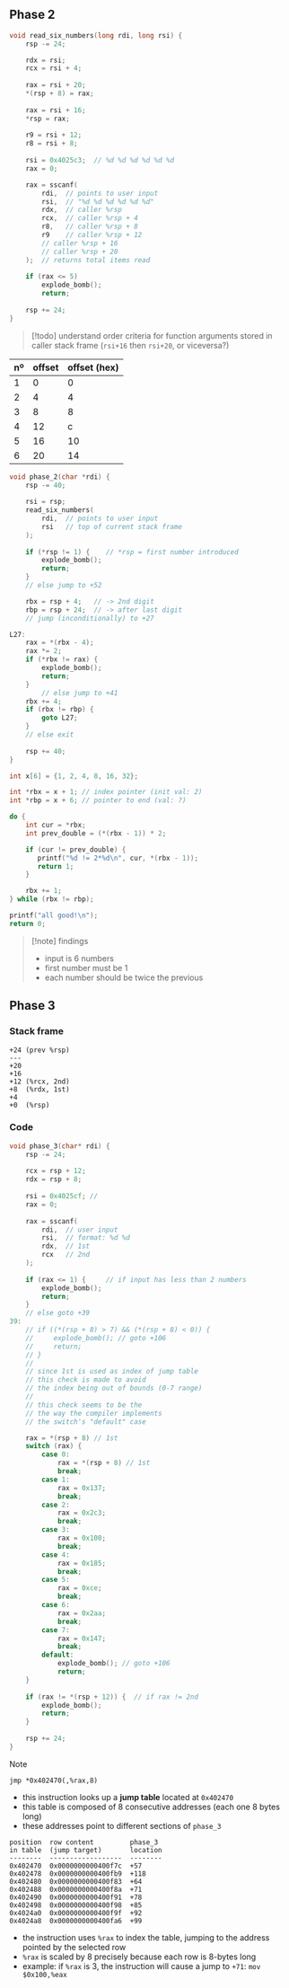 ## Phase 2

```c
void read_six_numbers(long rdi, long rsi) {
	rsp -= 24;

    rdx = rsi;
    rcx = rsi + 4;
    
    rax = rsi + 20;
    *(rsp + 8) = rax;
    
    rax = rsi + 16;
    *rsp = rax;
    
    r9 = rsi + 12;
    r8 = rsi + 8;
    
    rsi = 0x4025c3;  // %d %d %d %d %d %d
    rax = 0;

    rax = sscanf(
	    rdi,  // points to user input
	    rsi,  // "%d %d %d %d %d %d"
	    rdx,  // caller %rsp
	    rcx,  // caller %rsp + 4
	    r8,   // caller %rsp + 8
	    r9    // caller %rsp + 12
	    // caller %rsp + 16
	    // caller %rsp + 20
	);  // returns total items read
    
    if (rax <= 5)
		explode_bomb();
	    return;
    
    rsp += 24;
}
```

> [!todo]
> understand order criteria for function arguments stored in caller stack frame (`rsi+16` then `rsi+20`, or viceversa?)

| nº  | offset | offset (hex) |
| --- | ------ | ------------ |
| 1   | 0      | 0            |
| 2   | 4      | 4            |
| 3   | 8      | 8            |
| 4   | 12     | c            |
| 5   | 16     | 10           |
| 6   | 20     | 14           |

```c
void phase_2(char *rdi) {
	rsp -= 40;
	
	rsi = rsp;
	read_six_numbers(
		rdi,  // points to user input
		rsi   // top of current stack frame
	);
	
	if (*rsp != 1) {    // *rsp = first number introduced
		explode_bomb();
		return;
	}
	// else jump to +52

	rbx = rsp + 4;   // -> 2nd digit
	rbp = rsp + 24;  // -> after last digit 
	// jump (inconditionally) to +27

L27:
	rax = *(rbx - 4);
	rax *= 2;
	if (*rbx != rax) {
		explode_bomb();
		return;
	}
		// else jump to +41
	rbx += 4;
	if (rbx != rbp) {
		goto L27;
	}
	// else exit
	
	rsp += 40;
}
```

```c
int x[6] = {1, 2, 4, 8, 16, 32};

int *rbx = x + 1; // index pointer (init val: 2)
int *rbp = x + 6; // pointer to end (val: ?)

do {
	int cur = *rbx;
	int prev_double = (*(rbx - 1)) * 2;

	if (cur != prev_double) {
	   printf("%d != 2*%d\n", cur, *(rbx - 1));
	   return 1;
	}

	rbx += 1;
} while (rbx != rbp);

printf("all good!\n");
return 0;
```

> [!note] findings
> - input is 6 numbers
> - first number must be 1
> - each number should be twice the previous

## Phase 3

### Stack frame

```
+24 (prev %rsp)          
---
+20
+16
+12 (%rcx, 2nd)
+8  (%rdx, 1st)
+4
+0  (%rsp)
```

### Code

```c
void phase_3(char* rdi) {
	rsp -= 24;
	
	rcx = rsp + 12;
	rdx = rsp + 8;
	
	rsi = 0x4025cf; // 
	rax = 0;
	
	rax = sscanf(
		rdi,  // user input
		rsi,  // format: %d %d
		rdx,  // 1st
		rcx   // 2nd
	);
	
	if (rax <= 1) {     // if input has less than 2 numbers
		explode_bomb();
		return;
	}
	// else goto +39
39:
	// if ((*(rsp + 8) > 7) && (*(rsp + 8) < 0)) {
	//     explode_bomb(); // goto +106
	//     return;
	// }
	// 
	// since 1st is used as index of jump table
	// this check is made to avoid
	// the index being out of bounds (0-7 range)
	// 
	// this check seems to be the
	// the way the compiler implements
	// the switch's "default" case

	rax = *(rsp + 8) // 1st
	switch (rax) {
		case 0:
			rax = *(rsp + 8) // 1st
			break;
		case 1:
			rax = 0x137;
			break;
		case 2:
			rax = 0x2c3;
			break;
		case 3:
			rax = 0x100;
			break;
		case 4:
			rax = 0x185;
			break;
		case 5:
			rax = 0xce;
			break;
		case 6:
			rax = 0x2aa;
			break;
		case 7:
			rax = 0x147;
			break;
		default:
			explode_bomb(); // goto +106
			return;
	}
	
	if (rax != *(rsp + 12)) {  // if rax != 2nd
		explode_bomb();
		return;
	}
	
	rsp += 24;
}
```

> [!note]
> `jmp *0x402470(,%rax,8)`
> - this instruction looks up a **jump table** located at `0x402470`
> - this table is composed of 8 consecutive addresses (each one 8 bytes long)
> - these addresses point to different sections of `phase_3`
> ```
> position  row content         phase_3
> in table  (jump target)       location
> --------  ------------------  --------
> 0x402470  0x0000000000400f7c  +57
> 0x402478  0x0000000000400fb9  +118
> 0x402480  0x0000000000400f83  +64
> 0x402488  0x0000000000400f8a  +71
> 0x402490  0x0000000000400f91  +78
> 0x402498  0x0000000000400f98  +85
> 0x4024a0  0x0000000000400f9f  +92
> 0x4024a8  0x0000000000400fa6  +99
> ```
> - the instruction uses `%rax` to index the table, jumping to the address pointed by the selected row
> - `%rax` is scaled by 8 precisely because each row is 8-bytes long
> - example: if `%rax` is 3, the instruction will cause a jump to `+71`: `mov $0x100,%eax`
